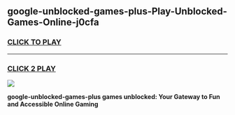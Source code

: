 
## google-unblocked-games-plus-Play-Unblocked-Games-Online-j0cfa
<h3>
<a href="https://premium76.site?title=google-unblocked-games-plus&ref=25A">CLICK TO PLAY</a></h3>
<hr>

<h3>
<a href="https://premium76.site?title=google-unblocked-games-plus&ref=25A">CLICK 2 PLAY</a>
  
</h3>

<a href="https://premium76.site?title=google-unblocked-games-plus&ref=25A"><img src="https://clearcache.store/games.png"></a>


**google-unblocked-games-plus games unblocked: Your Gateway to Fun and Accessible Online Gaming**
